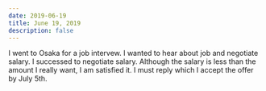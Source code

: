 ```yaml
---
date: 2019-06-19
title: June 19, 2019
description: false
---
```


I went to Osaka for a job intervew. I wanted to hear about job and negotiate salary. I successed to negotiate salary. Although the salary is less than the amount I really want, I am satisfied it. I must reply which I accept the offer by July 5th.